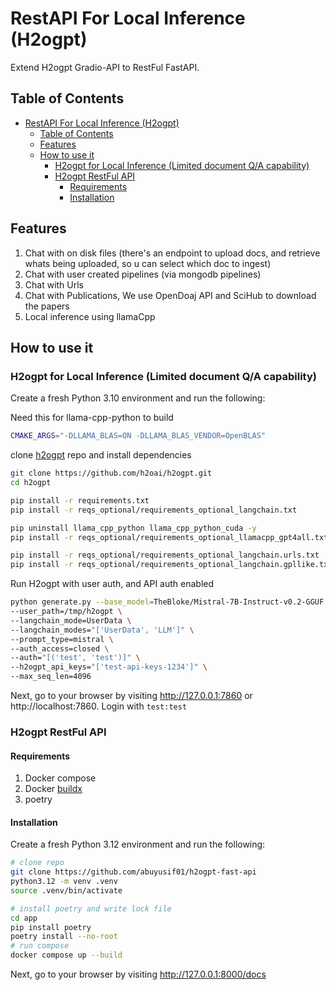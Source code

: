 # RestAPI For Local Inference (H2ogpt)

Extend H2ogpt Gradio-API to RestFul FastAPI.

## Table of Contents

- [RestAPI For Local Inference (H2ogpt)](#restapi-for-local-inference-h2ogpt)
  - [Table of Contents](#table-of-contents)
  - [Features](#features)
  - [How to use it](#how-to-use-it)
    - [H2ogpt for Local Inference (Limited document Q/A capability)](#h2ogpt-for-local-inference-limited-document-qa-capability)
    - [H2ogpt RestFul API](#h2ogpt-restful-api)
      - [Requirements](#requirements)
      - [Installation](#installation)

## Features

1. Chat with on disk files (there's an endpoint to upload docs, and retrieve whats being uploaded, so u can select which doc to ingest)
2. Chat with user created pipelines (via mongodb pipelines)
3. Chat with Urls
4. Chat with Publications, We use OpenDoaj API and SciHub to download the papers
5. Local inference using llamaCpp

## How to use it

### H2ogpt for Local Inference (Limited document Q/A capability)

Create a fresh Python 3.10 environment and run the following:

Need this for llama-cpp-python to build

```bash
CMAKE_ARGS="-DLLAMA_BLAS=ON -DLLAMA_BLAS_VENDOR=OpenBLAS"
```

clone [h2ogpt](https://github.com/h2oai/h2ogpt.git) repo and install dependencies

```bash
git clone https://github.com/h2oai/h2ogpt.git
cd h2ogpt

pip install -r requirements.txt
pip install -r reqs_optional/requirements_optional_langchain.txt

pip uninstall llama_cpp_python llama_cpp_python_cuda -y
pip install -r reqs_optional/requirements_optional_llamacpp_gpt4all.txt --no-cache-dir

pip install -r reqs_optional/requirements_optional_langchain.urls.txt
pip install -r reqs_optional/requirements_optional_langchain.gpllike.txt
```

Run H2ogpt with user auth, and API auth enabled

```sh
python generate.py --base_model=TheBloke/Mistral-7B-Instruct-v0.2-GGUF \
--user_path=/tmp/h2ogpt \
--langchain_mode=UserData \
--langchain_modes="['UserData', 'LLM']" \
--prompt_type=mistral \
--auth_access=closed \
--auth="[('test', 'test')]" \
--h2ogpt_api_keys="['test-api-keys-1234']" \
--max_seq_len=4096
```

Next, go to your browser by visiting http://127.0.0.1:7860 or http://localhost:7860. Login with `test:test`

### H2ogpt RestFul API

#### Requirements

1. Docker compose
2. Docker [buildx](https://docs.docker.com/reference/cli/docker/buildx/)
3. poetry

#### Installation

Create a fresh Python 3.12 environment and run the following:

```bash
# clone repo
git clone https://github.com/abuyusif01/h2ogpt-fast-api
python3.12 -m venv .venv
source .venv/bin/activate

# install poetry and write lock file
cd app
pip install poetry
poetry install --no-root
# run compose
docker compose up --build
```

Next, go to your browser by visiting http://127.0.0.1:8000/docs
